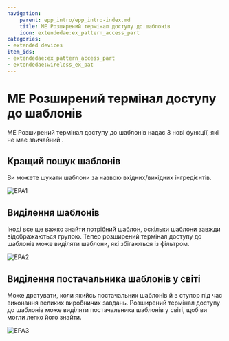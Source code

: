 ```yaml
---
navigation:
    parent: epp_intro/epp_intro-index.md
    title: ME Розширений термінал доступу до шаблонів
    icon: extendedae:ex_pattern_access_part
categories:
- extended devices
item_ids:
- extendedae:ex_pattern_access_part
- extendedae:wireless_ex_pat
---
```


# ME Розширений термінал доступу до шаблонів

ME Розширений термінал доступу до шаблонів надає 3 нові функції, які не має звичайний <ItemLink id="ae2:pattern_access_terminal" />.

<Row gap="20">
<GameScene zoom="6" background="transparent">
<ImportStructure src="../structure/cable_ex_pattern_terminal.snbt"></ImportStructure>
<IsometricCamera yaw="180"></IsometricCamera>
</GameScene>
<ItemImage id="extendedae:wireless_ex_pat" scale="4"></ItemImage>
</Row>

## Кращий пошук шаблонів

Ви можете шукати шаблони за назвою вхідних/вихідних інгредієнтів.

![EPA1](../pic/epa_gui1.png)

## Виділення шаблонів

Іноді все ще важко знайти потрібний шаблон, оскільки шаблони завжди відображаються групою. Тепер розширений термінал доступу до шаблонів може виділяти шаблони, які збігаються із фільтром.

![EPA2](../pic/epa_gui2.png)

## Виділення постачальника шаблонів у світі

Може дратувати, коли якийсь постачальник шаблонів й в ступор під час виконання великих виробничих завдань. Розширений термінал доступу до шаблонів може виділяти постачальника шаблонів у світі, щоб ви могли легко його знайти.

![EPA3](../pic/epa_gui3.png)

